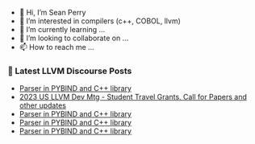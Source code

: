 - 👋 Hi, I’m Sean Perry
- 👀 I’m interested in compilers (c++, COBOL, llvm)
- 🌱 I’m currently learning ...
- 💞️ I’m looking to collaborate on ...
- 📫 How to reach me ...

<!---
s66perry/s66perry is a ✨ special ✨ repository because its `README.md` (this file) appears on your GitHub profile.
You can click the Preview link to take a look at your changes.
--->
### 📕 Latest LLVM Discourse Posts

<!-- DISCOURSE-LLVM:START -->
- [Parser in PYBIND and C++ library](https://discourse.llvm.org/t/parser-in-pybind-and-c-library/72201#post_5)
- [2023 US LLVM Dev Mtg - Student Travel Grants, Call for Papers and other updates](https://discourse.llvm.org/t/2023-us-llvm-dev-mtg-student-travel-grants-call-for-papers-and-other-updates/72203#post_2)
- [Parser in PYBIND and C++ library](https://discourse.llvm.org/t/parser-in-pybind-and-c-library/72201#post_4)
- [Parser in PYBIND and C++ library](https://discourse.llvm.org/t/parser-in-pybind-and-c-library/72201#post_3)
- [Parser in PYBIND and C++ library](https://discourse.llvm.org/t/parser-in-pybind-and-c-library/72201#post_2)
<!-- DISCOURSE-LLVM:END -->
